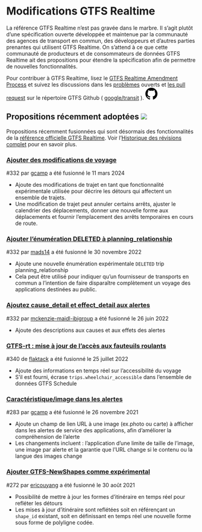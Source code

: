 # Modifications GTFS Realtime 
 
 La référence GTFS Realtime n’est pas gravée dans le marbre. Il s’agit plutôt d’une spécification ouverte développée et maintenue par la communauté des agences de transport en commun, des développeurs et d’autres parties prenantes qui utilisent GTFS Realtime. On s’attend à ce que cette communauté de producteurs et de consommateurs de données GTFS Realtime ait des propositions pour étendre la spécification afin de permettre de nouvelles fonctionnalités. 
 
 Pour contribuer à GTFS Realtime, lisez le [GTFS Realtime Amendment Process](../../../../community/governance/gtfs_realtime_amendment_process) et suivez les discussions dans les <a href="https://github.com/google/transit/issues" target="_blank">problèmes</a> ouverts et <a href="https://github.com/google/transit/pulls" target="_blank">les pull request</a> sur le répertoire GTFS Github ( <a href="https://github.com/google/transit" target="_blank">google/transit</a> ). ![](../../../assets/mark-github.svg) 
 
 <!-- <div class="row"> 
     <div class="active-container"> 
         <h3 class="title"><a class="no-icon" href="https://github.com/google/transit/pull/332" target="_blank">Add cause_detail and effect_detail to Alerts</a></h3> 
         <p class="maintainer">#332 opened on May 31, 2022 by <a class="no-icon" href="https://github.com/mckenzie-maidl-ibigroup" target="_blank">mckenzie-maidl-ibigroup</a></p> 
     </div> 
 </div> 
 <div class="row"></div> --> 

 <!-- <div class="row no-active"> 
     <div class="no-active-container"> 
         <h3 class="title">There are currently no active proposals for GTFS Realtime.</h3> 
         <p class="prompt">Have a proposal? &ensp;➜&ensp; Open a <a href="https://github.com/google/transit/pulls" target="_blank">pull request</a>.</p> 
     </div> 
 </div> 
 <div class="row"></div> --> 
 
## Propositions récemment adoptées <img src="../../../../assets/pr-merged.svg" style="height:1em;"/> 
 
 Propositions récemment fusionnées qui sont désormais des fonctionnalités de la [référence officielle GTFS Realtime](../../reference). Voir l’[Historique des révisions complet](../revision_history) pour en savoir plus. 


<div class="row"> 
    <div class="leftcontainer"> 
        <h3 class="title"> <a href="https://github.com/google/transit/pull/403" class="no-icon" target="_blank">Ajouter des modifications de voyage</a></h3> 
        <p class="maintainer">#332 par <a href="https://github.com/gcamp" class="no-icon" target="_blank">gcamp</a> a été fusionné le 11 mars 2024</p> 
    </div> 
    <div class="featurelist"> 
        <ul> 
            <li> Ajoute des modifications de trajet en tant que fonctionnalité expérimentale utilisée pour décrire les détours qui affectent un ensemble de trajets.</li> 
            <li> Une modification de trajet peut annuler certains arrêts, ajuster le calendrier des déplacements, donner une nouvelle forme aux déplacements et fournir l’emplacement des arrêts temporaires en cours de route.</li> 
        </ul> 
    </div> 
</div> 

<div class="row"> 
    <div class="leftcontainer"> 
        <h3 class="title"> <a href="https://github.com/google/transit/pull/352" class="no-icon" target="_blank">Ajouter l’énumération DELETED à planning_relationship</a></h3> 
        <p class="maintainer">#332 par <a href="https://github.com/mads14" class="no-icon" target="_blank">mads14</a> a été fusionné le 30 novembre 2022</p> 
    </div> 
    <div class="featurelist"> 
        <ul> 
            <li> Ajoute une nouvelle énumération expérimentale <code>DELETED</code> trip planning_relationship</li> 
            <li> Cela peut être utilisé pour indiquer qu’un fournisseur de transports en commun a l’intention de faire disparaître complètement un voyage des applications destinées au public.</li> 
        </ul> 
    </div> 
</div> 

<div class="row"> 
    <div class="leftcontainer"> 
        <h3 class="title"> <a href="https://github.com/google/transit/pull/332" class="no-icon" target="_blank">Ajoutez cause_detail et effect_detail aux alertes</a></h3> 
        <p class="maintainer">#332 par <a href="https://github.com/mckenzie-maidl-ibigroup" class="no-icon" target="_blank">mckenzie-maidl-ibigroup</a> a été fusionné le 26 juin 2022</p> 
    </div> 
    <div class="featurelist"> 
        <ul> 
            <li> Ajoute des descriptions aux causes et aux effets des alertes</li> 
        </ul> 
    </div> 
</div> 

<div class="row"> 
    <div class="leftcontainer"> 
        <h3 class="title"> <a href="https://github.com/google/transit/pull/340" class="no-icon" target="_blank">GTFS-rt : mise à jour de l’accès aux fauteuils roulants</a></h3> 
        <p class="maintainer">#340 de <a href="https://github.com/flaktack" class="no-icon" target="_blank">flaktack</a> a été fusionné le 25 juillet 2022</p> 
    </div> 
    <div class="featurelist"> 
        <ul> 
            <li> Ajoute des informations en temps réel sur l’accessibilité du voyage</li> 
            <li> S’il est fourni, écrase <code>trips.wheelchair_accessible</code> dans l’ensemble de données GTFS Schedule</li> 
        </ul> 
    </div> 
</div> 

<div class="row"> 
    <div class="leftcontainer"> 
        <h3 class="title"> <a href="https://github.com/google/transit/pull/283" class="no-icon" target="_blank">Caractéristique/image dans les alertes</a></h3> 
        <p class="maintainer">#283 par <a href="https://github.com/gcamp" class="no-icon" target="_blank">gcamp</a> a été fusionné le 26 novembre 2021</p> 
    </div> 
    <div class="featurelist"> 
        <ul> 
            <li> Ajoute un champ de lien URL à une image (ex.photo ou carte) à afficher dans les alertes de service des applications, afin d’améliorer la compréhension de l’alerte</li> 
            <li> Les changements incluent : l’application d’une limite de taille de l’image, une image par alerte et la garantie que l’URL change si le contenu ou la langue des images change</li> 
        </ul> 
    </div> 
</div> 

<div class="row"> 
    <div class="leftcontainer"> 
        <h3 class="title"> <a href="https://github.com/google/transit/pull/272" class="no-icon" target="_blank">Ajouter GTFS-NewShapes comme expérimental</a></h3> 
        <p class="maintainer">#272 par <a href="https://github.com/ericouyang" class="no-icon" target="_blank">ericouyang</a> a été fusionné le 30 août 2021</p> 
    </div> 
    <div class="featurelist"> 
        <ul> 
            <li> Possibilité de mettre à jour les formes d’itinéraire en temps réel pour refléter les détours</li> 
            <li> Les mises à jour d’itinéraire sont reflétées soit en référençant un <code>shape_id</code> existant, soit en définissant en temps réel une nouvelle forme sous forme de polyligne codée.</li> 
        </ul> 
    </div> 
</div> 

<div class="row"></div> 
